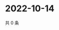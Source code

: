 # 2022-10-14

共 0 条

<!-- BEGIN WEIBO -->
<!-- 最后更新时间 Fri Oct 14 2022 10:03:24 GMT+0800 (China Standard Time) -->

<!-- END WEIBO -->
